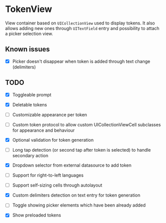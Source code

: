 # TokenView

View container based on `UICollectionView` used to display tokens. It also allows adding new ones through `UITextField` entry and possibility to attach a picker selection view.


## **Known issues**
- [x] Picker doesn't disappear when token is added through text change (delimiters)


## **TODO**

- [x] Toggleable prompt

- [x] Deletable tokens

- [ ] Customizable appearance per token

- [ ] Custom token protocol to allow custom UICollectionViewCell subclasses for appearance and behaviour

- [x] Optional validation for token generation

- [ ] Long tap detection (or second tap after token is selected) to handle secondary action

- [x] Dropdown selector from external datasource to add token

- [ ] Support for right-to-left languages

- [ ] Support self-sizing cells through autolayout

- [x] Custom delimiters detection on text entry for token generation 

- [ ] Toggle showing picker elements which have been already added 

- [x] Show preloaded tokens
